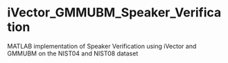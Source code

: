 # iVector_GMMUBM_Speaker_Verification 
MATLAB implementation of Speaker Verification using iVector and GMMUBM on the NIST04 and NIST08 dataset
